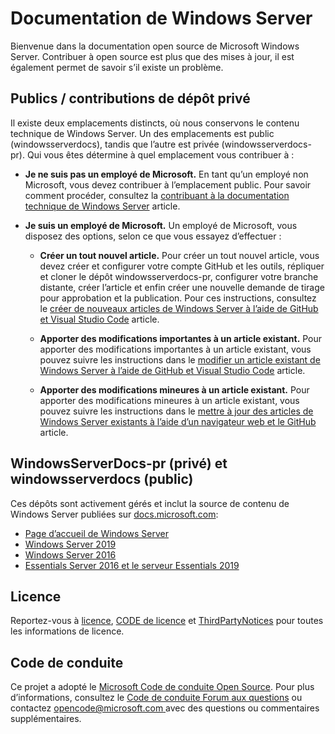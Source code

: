 # <a name="windows-server-documentation"></a>Documentation de Windows Server

Bienvenue dans la documentation open source de Microsoft Windows Server. Contribuer à open source est plus que des mises à jour, il est également permet de savoir s’il existe un problème.

## <a name="public-vs-private-repo-contributions"></a>Publics / contributions de dépôt privé

Il existe deux emplacements distincts, où nous conservons le contenu technique de Windows Server. Un des emplacements est public (windowsserverdocs), tandis que l’autre est privée (windowsserverdocs-pr). Qui vous êtes détermine à quel emplacement vous contribuer à :

- **Je ne suis pas un employé de Microsoft.** En tant qu’un employé non Microsoft, vous devez contribuer à l’emplacement public. Pour savoir comment procéder, consultez la [contribuant à la documentation technique de Windows Server](https://github.com/MicrosoftDocs/windowsserverdocs/blob/master/CONTRIBUTING.md) article.

- **Je suis un employé de Microsoft.** Un employé de Microsoft, vous disposez des options, selon ce que vous essayez d’effectuer :

    - **Créer un tout nouvel article.** Pour créer un tout nouvel article, vous devez créer et configurer votre compte GitHub et les outils, répliquer et cloner le dépôt windowsserverdocs-pr, configurer votre branche distante, créer l’article et enfin créer une nouvelle demande de tirage pour approbation et la publication. Pour ces instructions, consultez le [créer de nouveaux articles de Windows Server à l’aide de GitHub et Visual Studio Code](https://github.com/MicrosoftDocs/windowsserverdocs/blob/master/Contributor-guide/create-new-using-github.md) article.

    - **Apporter des modifications importantes à un article existant.** Pour apporter des modifications importantes à un article existant, vous pouvez suivre les instructions dans le [modifier un article existant de Windows Server à l’aide de GitHub et Visual Studio Code](https://github.com/MicrosoftDocs/windowsserverdocs/blob/master/Contributor-guide/edit-existing-using-github.md) article.

    - **Apporter des modifications mineures à un article existant.** Pour apporter des modifications mineures à un article existant, vous pouvez suivre les instructions dans le [mettre à jour des articles de Windows Server existants à l’aide d’un navigateur web et le GitHub](https://github.com/MicrosoftDocs/windowsserverdocs/blob/master/Contributor-guide/github-browser-updates.md) article.

## <a name="windowsserverdocs-pr-private-and-windowsserverdocs-public"></a>WindowsServerDocs-pr (privé) et windowsserverdocs (public)

Ces dépôts sont activement gérés et inclut la source de contenu de Windows Server publiées sur [docs.microsoft.com](https://docs.microsoft.com):

- [Page d’accueil de Windows Server](https://docs.microsoft.com/windows-server/)
- [Windows Server 2019](https://docs.microsoft.com/windows-server/get-started-19/get-started-19)
- [Windows Server 2016](https://docs.microsoft.com/windows-server/get-started/server-basics)
- [Essentials Server 2016 et le serveur Essentials 2019](https://docs.microsoft.com/windows-server-essentials/get-started/get-started)

## <a name="license"></a>Licence

Reportez-vous à [licence](https://github.com/MicrosoftDocs/windowsserverdocs-pr/blob/master/LICENSE), [CODE de licence](https://github.com/MicrosoftDocs/windowsserverdocs-pr/blob/master/LICENSE-CODE) et [ThirdPartyNotices](https://github.com/MicrosoftDocs/windowsserverdocs-pr/blob/master/ThirdPartyNotices) pour toutes les informations de licence.

## <a name="code-of-conduct"></a>Code de conduite

Ce projet a adopté le [Microsoft Code de conduite Open Source](https://opensource.microsoft.com/codeofconduct/). Pour plus d’informations, consultez le [Code de conduite Forum aux questions](https://opensource.microsoft.com/codeofconduct/faq/) ou contactez [ opencode@microsoft.com ](mailto:opencode@microsoft.com) avec des questions ou commentaires supplémentaires.